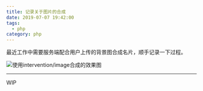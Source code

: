 ```yaml
---
title: 记录关于图片的合成
date: 2019-07-07 19:42:00
tags:
  - php
category: php
---
```

最近工作中需要服务端配合用户上传的背景图合成名片，顺手记录一下过程。
<!-- more -->
![使用intervention/image合成的效果图](/images/poster.jpeg)

---
WIP
